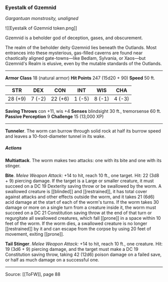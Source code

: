 ### Eyestalk of Gzemnid
_Gargantuan monstrosity, unaligned_

![[Eyestalk of Gzemnid token.png]]

Gzemnid is a beholder god of deception, gases, and obscurement.

The realm of the beholder deity Gzemnid lies beneath the Outlands. Most entrances into these mysterious, gas-filled caverns are found near chaotically aligned gate-towns—like Bedlam, Sylvania, or Xaos—but Gzemnid's Realm is elusive, even by the mutable standards of the Outlands.




---

**Armor Class** 18 (natural armor)
**Hit Points** 247 (15d20 + 90)
**Speed** 50 ft.

| STR     | DEX     | CON     | INT     | WIS     | CHA     |
|---------|---------|---------|---------|---------|---------|
| 28 (+9) | 7 (-2) | 22 (+6) | 1 (-5) | 8 (-1) | 4 (-3) |

**Saving Throws** con +11, wis +4
**Senses** blindsight 30 ft., tremorsense 60 ft.
**Passive Perception** 9
**Challenge** 15 (13,000 XP)

---

**Tunneler**. The worm can burrow through solid rock at half its burrow speed and leaves a 10-foot-diameter tunnel in its wake.

##### Actions
**Multiattack**. The worm makes two attacks: one with its bite and one with its stinger.

**Bite**. _Melee Weapon Attack:_ +14 to hit, reach 10 ft., one target. Hit: 22 (3d8 + 9) piercing damage. If the target is a Large or smaller creature, it must succeed on a DC 19 Dexterity saving throw or be swallowed by the worm. A swallowed creature is [[blinded]] and [[restrained]], it has total cover against attacks and other effects outside the worm, and it takes 21 (6d6) acid damage at the start of each of the worm's turns. If the worm takes 30 damage or more on a single turn from a creature inside it, the worm must succeed on a DC 21 Constitution saving throw at the end of that turn or regurgitate all swallowed creatures, which fall [[prone]] in a space within 10 feet of the worm. If the worm dies, a swallowed creature is no longer [[restrained]] by it and can escape from the corpse by using 20 feet of movement, exiting [[prone]].

**Tail Stinger**. _Melee Weapon Attack:_ +14 to hit, reach 10 ft., one creature. Hit: 19 (3d6 + 9) piercing damage, and the target must make a DC 19 Constitution saving throw, taking 42 (12d6) poison damage on a failed save, or half as much damage on a successful one.


---

Source: [[ToFW]], page 88